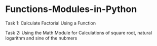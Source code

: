 # Functions-Modules-in-Python
Task 1: Calculate Factorial Using a Function 

Task 2: Using the Math Module for Calculations of square root, natural logarithm and  sine of the nubmers
